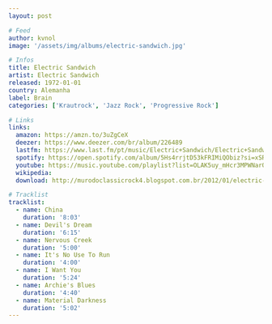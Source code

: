 ```yaml
---
layout: post

# Feed
author: kvnol
image: '/assets/img/albums/electric-sandwich.jpg'

# Infos
title: Electric Sandwich
artist: Electric Sandwich
released: 1972-01-01
country: Alemanha
label: Brain
categories: ['Krautrock', 'Jazz Rock', 'Progressive Rock']

# Links
links:
  amazon: https://amzn.to/3uZgCeX
  deezer: https://www.deezer.com/br/album/226489
  lastfm: https://www.last.fm/pt/music/Electric+Sandwich/Electric+Sandwich
  spotify: https://open.spotify.com/album/5Hs4rrjtD53kFRIMiQObiz?si=xSRuskeVRgKskesD_yoD7wVGQ
  youtube: https://music.youtube.com/playlist?list=OLAK5uy_mHcr3MPWNarOyfQwsPxvdw5vRELHyvcuI
  wikipedia:
  download: http://murodoclassicrock4.blogspot.com.br/2012/01/electric-sandwich-1971.html

# Tracklist
tracklist:
  - name: China
    duration: '8:03'
  - name: Devil's Dream
    duration: '6:15'
  - name: Nervous Creek
    duration: '5:00'
  - name: It's No Use To Run
    duration: '4:00'
  - name: I Want You
    duration: '5:24'
  - name: Archie's Blues
    duration: '4:40'
  - name: Material Darkness
    duration: '5:02'
---
```

